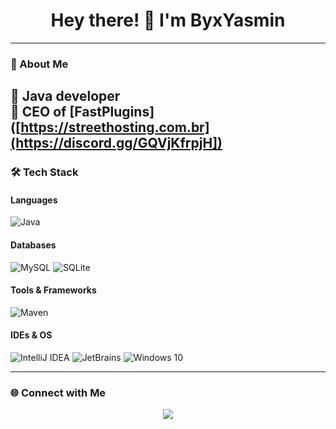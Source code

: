 <h1 align="center">Hey there! 👋 I'm ByxYasmin</h1>

---

### 🚀 About Me  
🔹 Java developer  
🔹 CEO of [FastPlugins]([https://streethosting.com.br](https://discord.gg/GQVjKfrpjH])
---

### 🛠 Tech Stack  
#### Languages  
![Java](https://img.shields.io/badge/Java-%23ED8B00.svg?style=for-the-badge&logo=openjdk&logoColor=white)

#### Databases  
![MySQL](https://img.shields.io/badge/MySQL-%2300f.svg?style=for-the-badge&logo=mysql&logoColor=white)
![SQLite](https://img.shields.io/badge/SQLite-%23003B57.svg?style=for-the-badge&logo=sqlite&logoColor=white)

#### Tools & Frameworks  
![Maven](https://img.shields.io/badge/Maven-%23C71A36.svg?style=for-the-badge&logo=apachemaven&logoColor=white)

#### IDEs & OS  
![IntelliJ IDEA](https://img.shields.io/badge/IntelliJ%20IDEA-%23000000.svg?style=for-the-badge&logo=intellij-idea&logoColor=white)
![JetBrains](https://img.shields.io/badge/JetBrains-%23000000.svg?style=for-the-badge&logo=jetbrains&logoColor=white)
![Windows 10](https://img.shields.io/badge/Windows%2011-%230078D6.svg?style=for-the-badge&logo=windows11&logoColor=white)

---

### 🌐 Connect with Me  
<div align="center">
  <a href="https://discord.com/users/920408029470543982" target="_blank">
    <img src="https://img.shields.io/badge/Discord-%237289DA.svg?style=for-the-badge&logo=discord&logoColor=white" />
  </a>
</div>
